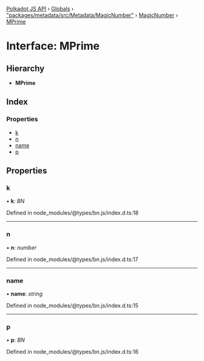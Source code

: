 [Polkadot JS API](../README.md) › [Globals](../globals.md) › ["packages/metadata/src/Metadata/MagicNumber"](../modules/_packages_metadata_src_metadata_magicnumber_.md) › [MagicNumber](../classes/_packages_metadata_src_metadata_magicnumber_.magicnumber.md) › [MPrime](_packages_metadata_src_metadata_magicnumber_.magicnumber.mprime.md)

# Interface: MPrime

## Hierarchy

* **MPrime**

## Index

### Properties

* [k](_packages_metadata_src_metadata_magicnumber_.magicnumber.mprime.md#k)
* [n](_packages_metadata_src_metadata_magicnumber_.magicnumber.mprime.md#n)
* [name](_packages_metadata_src_metadata_magicnumber_.magicnumber.mprime.md#name)
* [p](_packages_metadata_src_metadata_magicnumber_.magicnumber.mprime.md#p)

## Properties

###  k

• **k**: *BN*

Defined in node_modules/@types/bn.js/index.d.ts:18

___

###  n

• **n**: *number*

Defined in node_modules/@types/bn.js/index.d.ts:17

___

###  name

• **name**: *string*

Defined in node_modules/@types/bn.js/index.d.ts:15

___

###  p

• **p**: *BN*

Defined in node_modules/@types/bn.js/index.d.ts:16
